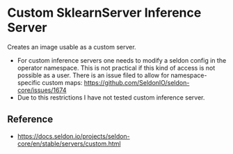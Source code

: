 # Custom SklearnServer Inference Server

Creates an image usable as a custom server.

* For custom inference servers one needs to modify a seldon config in the operator namespace. This is not practical if this kind of access is not possible as a user. There is an issue filed to allow for namespace-specific custom maps:
https://github.com/SeldonIO/seldon-core/issues/1674 
* Due to this restrictions I have not tested custom inference server.

## Reference

* https://docs.seldon.io/projects/seldon-core/en/stable/servers/custom.html


